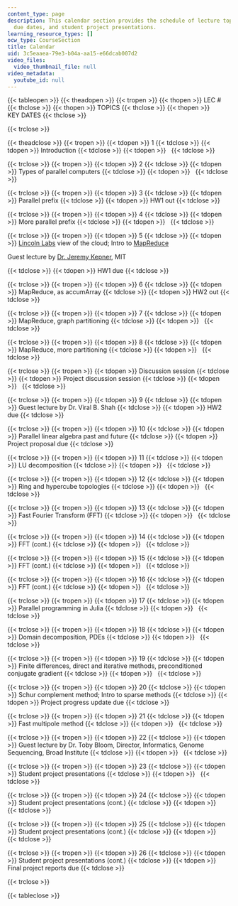 ```yaml
---
content_type: page
description: This calendar section provides the schedule of lecture topics, assignment
  due dates, and student project presentations.
learning_resource_types: []
ocw_type: CourseSection
title: Calendar
uid: 3c5eaaea-79e3-b04a-aa15-e66dcab007d2
video_files:
  video_thumbnail_file: null
video_metadata:
  youtube_id: null
---
```


{{< tableopen >}}
{{< theadopen >}}
{{< tropen >}}
{{< thopen >}}
LEC #
{{< thclose >}}
{{< thopen >}}
TOPICS
{{< thclose >}}
{{< thopen >}}
KEY DATES
{{< thclose >}}

{{< trclose >}}

{{< theadclose >}}
{{< tropen >}}
{{< tdopen >}}
1
{{< tdclose >}}
{{< tdopen >}}
Introduction
{{< tdclose >}}
{{< tdopen >}}
 
{{< tdclose >}}

{{< trclose >}}
{{< tropen >}}
{{< tdopen >}}
2
{{< tdclose >}}
{{< tdopen >}}
Types of parallel computers
{{< tdclose >}}
{{< tdopen >}}
 
{{< tdclose >}}

{{< trclose >}}
{{< tropen >}}
{{< tdopen >}}
3
{{< tdclose >}}
{{< tdopen >}}
Parallel prefix
{{< tdclose >}}
{{< tdopen >}}
HW1 out
{{< tdclose >}}

{{< trclose >}}
{{< tropen >}}
{{< tdopen >}}
4
{{< tdclose >}}
{{< tdopen >}}
More parallel prefix
{{< tdclose >}}
{{< tdopen >}}
 
{{< tdclose >}}

{{< trclose >}}
{{< tropen >}}
{{< tdopen >}}
5
{{< tdclose >}}
{{< tdopen >}}
[Lincoln Labs](http://www.ll.mit.edu/) view of the cloud; Intro to [MapReduce](http://en.wikipedia.org/wiki/MapReduce)

Guest lecture by [Dr. Jeremy Kepner](http://www.mit.edu/~kepner/), MIT


{{< tdclose >}}
{{< tdopen >}}
HW1 due
{{< tdclose >}}

{{< trclose >}}
{{< tropen >}}
{{< tdopen >}}
6
{{< tdclose >}}
{{< tdopen >}}
MapReduce, as accumArray
{{< tdclose >}}
{{< tdopen >}}
HW2 out
{{< tdclose >}}

{{< trclose >}}
{{< tropen >}}
{{< tdopen >}}
7
{{< tdclose >}}
{{< tdopen >}}
MapReduce, graph partitioning
{{< tdclose >}}
{{< tdopen >}}
 
{{< tdclose >}}

{{< trclose >}}
{{< tropen >}}
{{< tdopen >}}
8
{{< tdclose >}}
{{< tdopen >}}
MapReduce, more partitioning
{{< tdclose >}}
{{< tdopen >}}
 
{{< tdclose >}}

{{< trclose >}}
{{< tropen >}}
{{< tdopen >}}
Discussion session
{{< tdclose >}}
{{< tdopen >}}
Project discussion session
{{< tdclose >}}
{{< tdopen >}}
 
{{< tdclose >}}

{{< trclose >}}
{{< tropen >}}
{{< tdopen >}}
9
{{< tdclose >}}
{{< tdopen >}}
Guest lecture by Dr. Viral B. Shah
{{< tdclose >}}
{{< tdopen >}}
HW2 due
{{< tdclose >}}

{{< trclose >}}
{{< tropen >}}
{{< tdopen >}}
10
{{< tdclose >}}
{{< tdopen >}}
Parallel linear algebra past and future
{{< tdclose >}}
{{< tdopen >}}
Project proposal due
{{< tdclose >}}

{{< trclose >}}
{{< tropen >}}
{{< tdopen >}}
11
{{< tdclose >}}
{{< tdopen >}}
LU decomposition
{{< tdclose >}}
{{< tdopen >}}
 
{{< tdclose >}}

{{< trclose >}}
{{< tropen >}}
{{< tdopen >}}
12
{{< tdclose >}}
{{< tdopen >}}
Ring and hypercube topologies
{{< tdclose >}}
{{< tdopen >}}
 
{{< tdclose >}}

{{< trclose >}}
{{< tropen >}}
{{< tdopen >}}
13
{{< tdclose >}}
{{< tdopen >}}
Fast Fourier Transform (FFT)
{{< tdclose >}}
{{< tdopen >}}
 
{{< tdclose >}}

{{< trclose >}}
{{< tropen >}}
{{< tdopen >}}
14
{{< tdclose >}}
{{< tdopen >}}
FFT (cont.)
{{< tdclose >}}
{{< tdopen >}}
 
{{< tdclose >}}

{{< trclose >}}
{{< tropen >}}
{{< tdopen >}}
15
{{< tdclose >}}
{{< tdopen >}}
FFT (cont.)
{{< tdclose >}}
{{< tdopen >}}
 
{{< tdclose >}}

{{< trclose >}}
{{< tropen >}}
{{< tdopen >}}
16
{{< tdclose >}}
{{< tdopen >}}
FFT (cont.)
{{< tdclose >}}
{{< tdopen >}}
 
{{< tdclose >}}

{{< trclose >}}
{{< tropen >}}
{{< tdopen >}}
17
{{< tdclose >}}
{{< tdopen >}}
Parallel programming in Julia
{{< tdclose >}}
{{< tdopen >}}
 
{{< tdclose >}}

{{< trclose >}}
{{< tropen >}}
{{< tdopen >}}
18
{{< tdclose >}}
{{< tdopen >}}
Domain decomposition, PDEs
{{< tdclose >}}
{{< tdopen >}}
 
{{< tdclose >}}

{{< trclose >}}
{{< tropen >}}
{{< tdopen >}}
19
{{< tdclose >}}
{{< tdopen >}}
Finite differences, direct and iterative methods, preconditioned conjugate gradient
{{< tdclose >}}
{{< tdopen >}}
 
{{< tdclose >}}

{{< trclose >}}
{{< tropen >}}
{{< tdopen >}}
20
{{< tdclose >}}
{{< tdopen >}}
Schur complement method; Intro to sparse methods
{{< tdclose >}}
{{< tdopen >}}
Project progress update due
{{< tdclose >}}

{{< trclose >}}
{{< tropen >}}
{{< tdopen >}}
21
{{< tdclose >}}
{{< tdopen >}}
Fast multipole method
{{< tdclose >}}
{{< tdopen >}}
 
{{< tdclose >}}

{{< trclose >}}
{{< tropen >}}
{{< tdopen >}}
22
{{< tdclose >}}
{{< tdopen >}}
Guest lecture by Dr. Toby Bloom, Director, Informatics, Genome Sequencing, Broad Institute
{{< tdclose >}}
{{< tdopen >}}
 
{{< tdclose >}}

{{< trclose >}}
{{< tropen >}}
{{< tdopen >}}
23
{{< tdclose >}}
{{< tdopen >}}
Student project presentations
{{< tdclose >}}
{{< tdopen >}}
 
{{< tdclose >}}

{{< trclose >}}
{{< tropen >}}
{{< tdopen >}}
24
{{< tdclose >}}
{{< tdopen >}}
Student project presentations (cont.)
{{< tdclose >}}
{{< tdopen >}}
 
{{< tdclose >}}

{{< trclose >}}
{{< tropen >}}
{{< tdopen >}}
25
{{< tdclose >}}
{{< tdopen >}}
Student project presentations (cont.)
{{< tdclose >}}
{{< tdopen >}}
 
{{< tdclose >}}

{{< trclose >}}
{{< tropen >}}
{{< tdopen >}}
26
{{< tdclose >}}
{{< tdopen >}}
Student project presentations (cont.)
{{< tdclose >}}
{{< tdopen >}}
Final project reports due
{{< tdclose >}}

{{< trclose >}}

{{< tableclose >}}